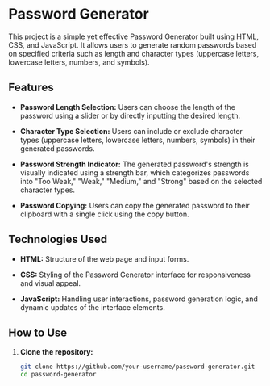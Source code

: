 # Password Generator

This project is a simple yet effective Password Generator built using HTML, CSS, and JavaScript. It allows users to generate random passwords based on specified criteria such as length and character types (uppercase letters, lowercase letters, numbers, and symbols).

<!-- ![Password Generator Preview](preview.png) -->

## Features

- **Password Length Selection:** Users can choose the length of the password using a slider or by directly inputting the desired length.
  
- **Character Type Selection:** Users can include or exclude character types (uppercase letters, lowercase letters, numbers, symbols) in their generated passwords.
  
- **Password Strength Indicator:** The generated password's strength is visually indicated using a strength bar, which categorizes passwords into "Too Weak," "Weak," "Medium," and "Strong" based on the selected character types.

- **Password Copying:** Users can copy the generated password to their clipboard with a single click using the copy button.

## Technologies Used

- **HTML:** Structure of the web page and input forms.
  
- **CSS:** Styling of the Password Generator interface for responsiveness and visual appeal.
  
- **JavaScript:** Handling user interactions, password generation logic, and dynamic updates of the interface elements.

## How to Use

1. **Clone the repository:**
   ```bash
   git clone https://github.com/your-username/password-generator.git
   cd password-generator
